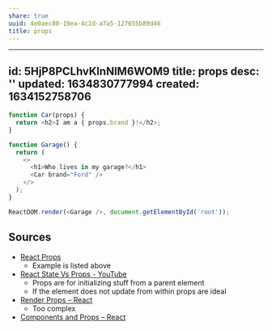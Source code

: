 ```yaml
---
share: true
uuid: 4e0aec80-19ea-4c2d-a7a5-127655b89d46
title: props
---
```

---
id: 5HjP8PCLhvKlnNlM6WOM9
title: props
desc: ''
updated: 1634830777994
created: 1634152758706
---

``` javascript
function Car(props) {
  return <h2>I am a { props.brand }!</h2>;
}

function Garage() {
  return (
    <>
      <h1>Who lives in my garage?</h1>
      <Car brand="Ford" />
    </>
  );
}

ReactDOM.render(<Garage />, document.getElementById('root'));
```

## Sources

* [React Props](https://www.w3schools.com/react/react_props.asp)
  * Example is listed above
* [React State Vs Props - YouTube](https://www.youtube.com/watch?v=IYvD9oBCuJI)
  * Props are for initializing stuff from a parent element
  * If the element does not update from within props are ideal
* [Render Props – React](https://reactjs.org/docs/render-props.html)
  * Too complex
* [Components and Props – React](https://reactjs.org/docs/components-and-props.html)